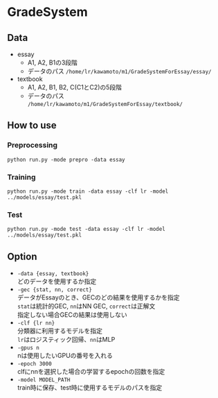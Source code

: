 # GradeSystem

## Data
- essay
    - A1, A2, B1の3段階
    - データのパス
      `/home/lr/kawamoto/m1/GradeSystemForEssay/essay/`
- textbook
    - A1, A2, B1, B2, C(C1とC2)の5段階
    - データのパス  
    `/home/lr/kawamoto/m1/GradeSystemForEssay/textbook/`

## How to use

### Preprocessing 
```
python run.py -mode prepro -data essay
```

### Training
```
python run.py -mode train -data essay -clf lr -model ../models/essay/test.pkl
```

### Test
```
python run.py -mode test -data essay -clf lr -model ../models/essay/test.pkl
```

## Option

- `-data {essay, textbook}`  
どのデータを使用するか指定
- `-gec {stat, nn, correct}`  
データがEssayのとき、GECのどの結果を使用するかを指定  
`stat`は統計的GEC, `nn`はNN GEC, `correct`は正解文  
指定しない場合GECの結果は使用しない
- `-clf {lr nn}`  
分類器に利用するモデルを指定  
`lr`はロジスティック回帰、`nn`はMLP
- `-gpus n`  
nは使用したいGPUの番号を入れる
- `-epoch 3000`  
clfにnnを選択した場合の学習するepochの回数を指定
- `-model MODEL_PATH`  
train時に保存、test時に使用するモデルのパスを指定